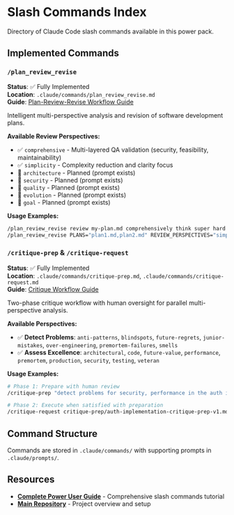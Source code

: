 # Slash Commands Index

Directory of Claude Code slash commands available in this power pack.

## Implemented Commands

### `/plan_review_revise`
**Status**: ✅ Fully Implemented  
**Location**: `.claude/commands/plan_review_revise.md`  
**Guide**: [Plan-Review-Revise Workflow Guide](plan-review-revise-workflow-guide.md)

Intelligent multi-perspective analysis and revision of software development plans.

**Available Review Perspectives:**
- ✅ `comprehensive` - Multi-layered QA validation (security, feasibility, maintainability)
- ✅ `simplicity` - Complexity reduction and clarity focus  
- 🚧 `architecture` - Planned (prompt exists)
- 🚧 `security` - Planned (prompt exists)  
- 🚧 `quality` - Planned (prompt exists)
- 🚧 `evolution` - Planned (prompt exists)
- 🚧 `goal` - Planned (prompt exists)

**Usage Examples:**
```bash
/plan_review_revise review my-plan.md comprehensively think super hard
/plan_review_revise PLANS="plan1.md,plan2.md" REVIEW_PERSPECTIVES="simplicity,comprehensive"
```

### `/critique-prep` & `/critique-request`
**Status**: ✅ Fully Implemented  
**Location**: `.claude/commands/critique-prep.md`, `.claude/commands/critique-request.md`  
**Guide**: [Critique Workflow Guide](critique-workflow-guide.md)

Two-phase critique workflow with human oversight for parallel multi-perspective analysis.

**Available Perspectives:**
- ✅ **Detect Problems**: `anti-patterns`, `blindspots`, `future-regrets`, `junior-mistakes`, `over-engineering`, `premortem-failures`, `smells`
- ✅ **Assess Excellence**: `architectural`, `code`, `future-value`, `performance`, `premortem`, `production`, `security`, `testing`, `veteran`

**Usage Examples:**
```bash
# Phase 1: Prepare with human review
/critique-prep "detect problems for security, performance in the auth implementation"

# Phase 2: Execute when satisfied with preparation
/critique-request critique-prep/auth-implementation-critique-prep-v1.md
```

## Command Structure

Commands are stored in `.claude/commands/` with supporting prompts in `.claude/prompts/`.

## Resources

- **[Complete Power User Guide](../slash-commands-for-power-users.md)** - Comprehensive slash commands tutorial
- **[Main Repository](../../README.md)** - Project overview and setup